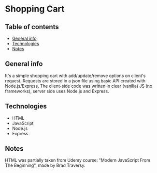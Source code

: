 # Shopping Cart

## Table of contents

- [General info](#general-info)
- [Technologies](#technologies)
- [Notes](#notes)

## General info

It's a simple shopping cart with add/update/remove options on client's request. Requests are stored in a json file using basic API created with Node.js/Express. The client-side code was written in clear (vanilla) JS (no frameworks), server side uses Node.js and Express.

## Technologies

- HTML
- JavaScript
- Node.js
- Express

## Notes

HTML was partially taken from Udemy course: "Modern JavaScript From The Beginning", made by Brad Traversy.
